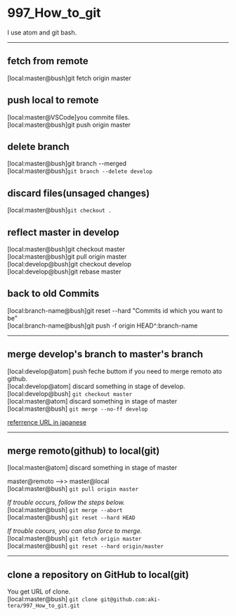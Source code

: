 # 997_How_to_git

I use atom and git bash.  

***
## fetch from remote
[local:master@bush]git fetch origin master

## push local to remote
[local:master@VSCode]you commite files.  
[local:master@bush]git push origin master  


## delete branch 
[local:master@bush]git branch --merged  
[local:master@bush]```git branch --delete develop```

## discard files(unsaged changes)
[local:master@bush]```git checkout .```  

## reflect master in develop 
[local:master@bush]git checkout master  
[local:master@bush]git pull origin master  
[local:develop@bush]git checkout develop  
[local:develop@bush]git rebase master  

## back to old Commits
[local:branch-name@bush]git reset --hard "Commits id which you want to be"  
[local:branch-name@bush]git push -f origin HEAD^:branch-name  

***

## merge develop's branch to master's branch  
[local:develop@atom]  push feche buttom if you need to merge remoto ato github.  
[local:develop@atom]  discard something in stage of develop.  
[local:develop@bush]  ```git checkout master```  
[local:master@atom]  discard something in stage of master  
[local:master@bush]  ```git merge --no-ff develop```  

[referrence URL in japanese](https://sinsoku.hatenadiary.org/entry/20111025/1319497900)  

***

## merge remoto(github) to local(git)  
[local:master@atom]  discard something in stage of master  

master@remoto -->>  master@local  
[local:master@bush]  ```git pull origin master```  

*If trouble occurs, follow the steps below.*  
[local:master@bush]  ```git merge --abort```  
[local:master@bush]  ```git reset --hard HEAD```  

*If trouble coours, you can also force to merge.*  
[local:master@bush]  ```git fetch origin master```  
[local:master@bush]  ```git reset --hard origin/master```  

***

## clone a repository on GitHub to local(git)  
You get URL of clone.  
[local:master@bush]  ```git clone git@github.com:aki-tera/997_How_to_git.git```

